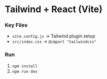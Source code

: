 # Tailwind + React (Vite)  

### Key Files  
- `vite.config.js` → Tailwind plugin setup  
- `src/index.css` → `@import "tailwindcss"`  

### Run  
1. `npm install`  
2. `npm run dev`  
